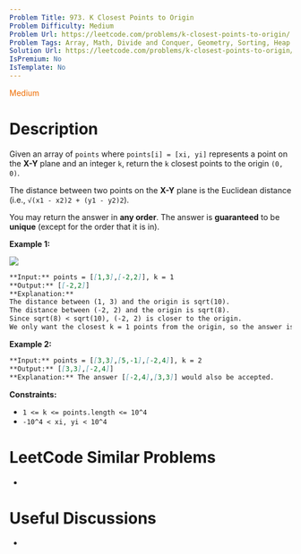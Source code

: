 ```yaml
---
Problem Title: 973. K Closest Points to Origin
Problem Difficulty: Medium
Problem Url: https://leetcode.com/problems/k-closest-points-to-origin/
Problem Tags: Array, Math, Divide and Conquer, Geometry, Sorting, Heap (Priority Queue), Quickselect
Solution Url: https://leetcode.com/problems/k-closest-points-to-origin/solution/
IsPremium: No
IsTemplate: No
---
```


<span style="color: rgb(239, 108, 0);">Medium</span>

# Description

Given an array of `points` where `points[i] = [xi, yi]` represents a point on
the **X-Y** plane and an integer `k`, return the `k` closest points to the
origin `(0, 0)`.

The distance between two points on the **X-Y** plane is the Euclidean distance
(i.e., `√(x1 - x2)2 + (y1 - y2)2`).

You may return the answer in **any order**. The answer is **guaranteed** to be
**unique** (except for the order that it is in).

**Example 1:**

![](https://assets.leetcode.com/uploads/2021/03/03/closestplane1.jpg)

```markdown
**Input:** points = [[1,3],[-2,2]], k = 1
**Output:** [[-2,2]]
**Explanation:**
The distance between (1, 3) and the origin is sqrt(10).
The distance between (-2, 2) and the origin is sqrt(8).
Since sqrt(8) < sqrt(10), (-2, 2) is closer to the origin.
We only want the closest k = 1 points from the origin, so the answer is just [[-2,2]].
```

**Example 2:**

```markdown
**Input:** points = [[3,3],[5,-1],[-2,4]], k = 2
**Output:** [[3,3],[-2,4]]
**Explanation:** The answer [[-2,4],[3,3]] would also be accepted.
```

**Constraints:**

-   `1 <= k <= points.length <= 10^4`
-   `-10^4 < xi, yi < 10^4`

# LeetCode Similar Problems

-   []()

# Useful Discussions

-   []()
